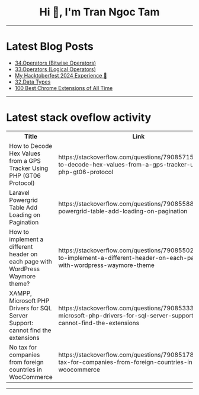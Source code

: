 <h1 align="center">Hi 👋, I'm Tran Ngoc Tam</h1>

---

# Latest Blog Posts 
<!-- BLOG-POST-LIST:START -->
- [34.Operators &lpar;Bitwise Operators&rpar;](https://dev.to/asilbek_ibragimov_a0c27cc/34operators-bitwise-operators-21bj)
- [33.Operators &lpar;Logical Operators&rpar;](https://dev.to/asilbek_ibragimov_a0c27cc/33operators-logical-operators-2i00)
- [My Hacktoberfest 2024 Experience 🚀](https://dev.to/jagroop2001/my-hacktoberfest-2024-experience-47be)
- [32.Data Types](https://dev.to/asilbek_ibragimov_a0c27cc/32data-types-gkj)
- [100 Best Chrome Extensions of All Time](https://dev.to/hosseinyazdi/100-best-chrome-extensions-of-all-time-g17)
<!-- BLOG-POST-LIST:END -->

---

# Latest stack oveflow activity
<table>
  <tr><th>Title</th><th>Link</th></tr>
  <!-- STACKOVERFLOW:START --><tr><td>How to Decode Hex Values from a GPS Tracker Using PHP &lpar;GT06 Protocol&rpar;</td><td>https://stackoverflow.com/questions/79085715/how-to-decode-hex-values-from-a-gps-tracker-using-php-gt06-protocol</td></tr><tr><td>Laravel Powergrid Table Add Loading on Pagination</td><td>https://stackoverflow.com/questions/79085588/laravel-powergrid-table-add-loading-on-pagination</td></tr><tr><td>How to implement a different header on each page with WordPress Waymore theme?</td><td>https://stackoverflow.com/questions/79085502/how-to-implement-a-different-header-on-each-page-with-wordpress-waymore-theme</td></tr><tr><td>XAMPP, Microsoft PHP Drivers for SQL Server Support: cannot find the extensions</td><td>https://stackoverflow.com/questions/79085333/xampp-microsoft-php-drivers-for-sql-server-support-cannot-find-the-extensions</td></tr><tr><td>No tax for companies from foreign countries in WooCommerce</td><td>https://stackoverflow.com/questions/79085178/no-tax-for-companies-from-foreign-countries-in-woocommerce</td></tr><!-- STACKOVERFLOW:END -->
</table>

---


